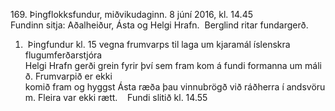 169. Þingflokksfundur, miðvikudaginn. 8 júní 2016, kl. 14.45 
Fundinn sitja: Aðalheiður, Ásta og Helgi Hrafn. 
Berglind ritar fundargerð.  
 
1.  Þingfundur kl. 15 vegna frumvarps til laga um kjaramál íslenskra 
flugumferðarstjóra 
Helgi Hrafn gerði grein fyrir því sem fram kom á fundi formanna um málið. Frumvarpið er ekki 
komið fram og hyggst Ásta ræða þau vinnubrögð við ráðherra í andsvörum. Fleira var ekki rætt. 
 
Fundi slitið kl. 14.55 
 

